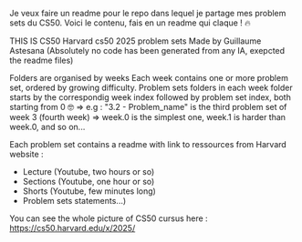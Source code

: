 Je veux faire un readme pour le repo dans lequel je partage mes problem sets du CS50.
Voici le contenu, fais en un readme qui claque ! 🔥

THIS IS CS50
Harvard cs50 2025 problem sets
Made by Guillaume Astesana
(Absolutely no code has been generated from any IA, exepcted the readme files)

Folders are organised by weeks
Each week contains one or more problem set, ordered by growing difficulty.
Problem sets folders in each week folder starts by the correspondig week index followed by problem set index, both starting from 0 🤓
=> e.g : "3.2 - Problem_name" is the third problem set of week 3 (fourth week)
=> week.0 is the simplest one, week.1 is harder than week.0, and so on...

Each problem set contains a readme with link to ressources from Harvard website :
- Lecture (Youtube, two hours or so)
- Sections (Youtube, one hour or so)
- Shorts (Youtube, few minutes long)
- Problem sets statements...)

You can see the whole picture of CS50 cursus here : https://cs50.harvard.edu/x/2025/
